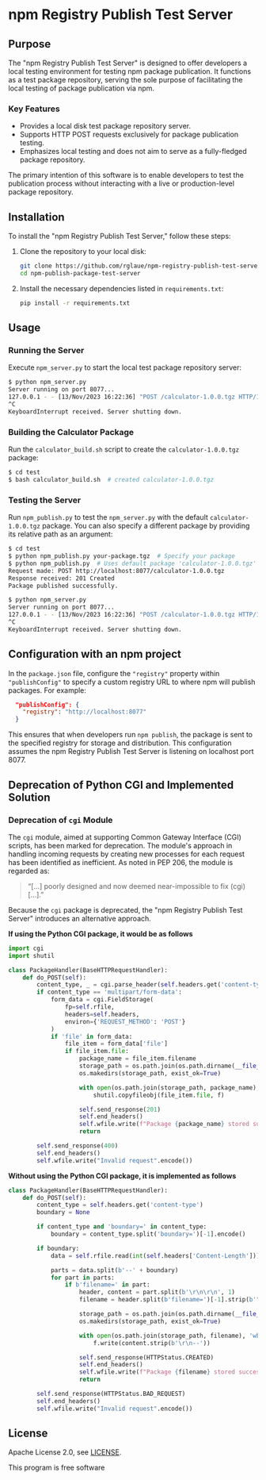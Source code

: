 # npm Registry Publish Test Server

## Purpose
The "npm Registry Publish Test Server" is designed to offer developers a local
testing environment for testing npm package publication. It functions as a test
package repository, serving the sole purpose of facilitating the local testing
of package publication via npm. 

### Key Features
- Provides a local disk test package repository server.
- Supports HTTP POST requests exclusively for package publication testing.
- Emphasizes local testing and does not aim to serve as a fully-fledged package repository.

The primary intention of this software is to enable developers to test the
publication process without interacting with a live or production-level
package repository. 

## Installation

To install the "npm Registry Publish Test Server," follow these steps:

1. Clone the repository to your local disk:
   ```bash
   git clone https://github.com/rglaue/npm-registry-publish-test-server.git
   cd npm-publish-package-test-server
   ```

2. Install the necessary dependencies listed in `requirements.txt`:
   ```bash
   pip install -r requirements.txt
   ```

## Usage

### Running the Server

Execute `npm_server.py` to start the local test package repository server:

```bash
$ python npm_server.py
Server running on port 8077...
127.0.0.1 - - [13/Nov/2023 16:22:36] "POST /calculator-1.0.0.tgz HTTP/1.1" 201 -
^C
KeyboardInterrupt received. Server shutting down.
```

### Building the Calculator Package

Run the `calculator_build.sh` script to create the `calculator-1.0.0.tgz` package:

```bash
$ cd test
$ bash calculator_build.sh  # created calculator-1.0.0.tgz
```

### Testing the Server

Run `npm_publish.py` to test the `npm_server.py` with the default `calculator-1.0.0.tgz` package. You can also specify a different package by providing its relative path as an argument:

```bash
$ cd test
$ python npm_publish.py your-package.tgz  # Specify your package
$ python npm_publish.py  # Uses default package 'calculator-1.0.0.tgz'
Request made: POST http://localhost:8077/calculator-1.0.0.tgz
Response received: 201 Created
Package published successfully.
```

```bash
$ python npm_server.py
Server running on port 8077...
127.0.0.1 - - [13/Nov/2023 16:22:36] "POST /calculator-1.0.0.tgz HTTP/1.1" 201 -
^C
KeyboardInterrupt received. Server shutting down.
```

## Configuration with an npm project

In the `package.json` file, configure the `"registry"` property within
`"publishConfig"` to specify a custom registry URL to where npm will
publish packages. For example:

```json
  "publishConfig": {
    "registry": "http://localhost:8077"
  }
```

This ensures that when developers run `npm publish`, the package is sent to the
specified registry for storage and distribution. This configuration assumes the
npm Registry Publish Test Server is listening on localhost port 8077.

## Deprecation of Python CGI and Implemented Solution

### Deprecation of `cgi` Module
The `cgi` module, aimed at supporting Common Gateway Interface (CGI) scripts,
has been marked for deprecation. The module's approach in handling incoming
requests by creating new processes for each request has been identified as 
inefficient. As noted in PEP 206, the module is regarded as:

> “[…] poorly designed and now deemed near-impossible to fix (cgi) […].”

Because the `cgi` package is deprecated, the "npm Registry Publish 
Test Server" introduces an alternative approach.

**If using the Python CGI package, it would be as follows**

```python
import cgi
import shutil

class PackageHandler(BaseHTTPRequestHandler):
    def do_POST(self):
        content_type, _ = cgi.parse_header(self.headers.get('content-type'))
        if content_type == 'multipart/form-data':
            form_data = cgi.FieldStorage(
                fp=self.rfile,
                headers=self.headers,
                environ={'REQUEST_METHOD': 'POST'}
            )
            if 'file' in form_data:
                file_item = form_data['file']
                if file_item.file:
                    package_name = file_item.filename
                    storage_path = os.path.join(os.path.dirname(__file__), 'stored_packages')
                    os.makedirs(storage_path, exist_ok=True)

                    with open(os.path.join(storage_path, package_name), 'wb') as f:
                        shutil.copyfileobj(file_item.file, f)

                    self.send_response(201)
                    self.end_headers()
                    self.wfile.write(f"Package {package_name} stored successfully".encode())
                    return

        self.send_response(400)
        self.end_headers()
        self.wfile.write("Invalid request".encode())
```

**Without using the Python CGI package, it is implemented as follows**

```python
class PackageHandler(BaseHTTPRequestHandler):
    def do_POST(self):
        content_type = self.headers.get('content-type')
        boundary = None

        if content_type and 'boundary=' in content_type:
            boundary = content_type.split('boundary=')[-1].encode()

        if boundary:
            data = self.rfile.read(int(self.headers['Content-Length']))

            parts = data.split(b'--' + boundary)
            for part in parts:
                if b'filename=' in part:
                    header, content = part.split(b'\r\n\r\n', 1)
                    filename = header.split(b'filename=')[-1].strip(b'"').decode()

                    storage_path = os.path.join(os.path.dirname(__file__), 'stored_packages')
                    os.makedirs(storage_path, exist_ok=True)

                    with open(os.path.join(storage_path, filename), 'wb') as f:
                        f.write(content.strip(b'\r\n--'))

                    self.send_response(HTTPStatus.CREATED)
                    self.end_headers()
                    self.wfile.write(f"Package {filename} stored successfully".encode())
                    return

        self.send_response(HTTPStatus.BAD_REQUEST)
        self.end_headers()
        self.wfile.write("Invalid request".encode())
```

## License

Apache License 2.0, see [LICENSE](https://www.apache.org/licenses/LICENSE-2.0).

This program is free software
